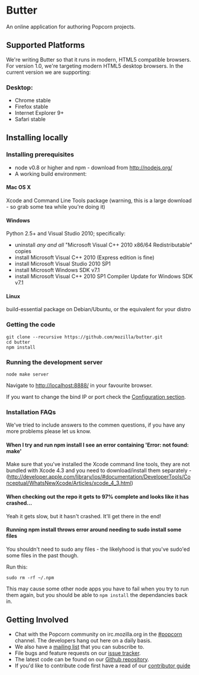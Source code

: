 Butter
======

An online application for authoring Popcorn projects.

Supported Platforms
-------------------

We're writing Butter so that it runs in modern, HTML5 compatible browsers.
For version 1.0, we're targeting modern HTML5 desktop browsers.
In the current version we are supporting:

### Desktop:
* Chrome stable
* Firefox stable
* Internet Explorer 9+
* Safari stable

Installing locally
-------------------

### Installing prerequisites

* node v0.8 or higher and npm - download from http://nodejs.org/
* A working build environment:

#### Mac OS X
Xcode and Command Line Tools package (warning, this is a large download - so grab some tea while you're doing it)

#### Windows
Python 2.5+ and Visual Studio 2010; specifically:
* uninstall *any and all* "Microsoft Visual C++ 2010 x86/64 Redistributable" copies
* install Microsoft Visual C++ 2010 (Express edition is fine)
* install Microsoft Visual Studio 2010 SP1
* install Microsoft Windows SDK v7.1
* install Microsoft Visual C++ 2010 SP1 Compiler Update for Windows SDK v7.1

#### Linux
build-essential package on Debian/Ubuntu, or the equivalent for your distro

### Getting the code

```
git clone --recursive https://github.com/mozilla/butter.git
cd butter
npm install
```

### Running the development server

```
node make server
```

Navigate to [http://localhost:8888/](http://localhost:8888/) in your favourite browser.

If you want to change the bind IP or port check the [Configuration section](https://github.com/rossbruniges/butter/wiki/Cornfield).

### Installation FAQs

We've tried to include answers to the commen questions, if you have any more problems please let us know.

#### When I try and run npm install I see an error containing 'Error: not found: make'

Make sure that you've installed the Xcode command line tools, they are not bundled with Xcode 4.3 and you need to download/install them separately - (http://developer.apple.com/library/ios/#documentation/DeveloperTools/Conceptual/WhatsNewXcode/Articles/xcode_4_3.html)

#### When checking out the repo it gets to 97% complete and looks like it has crashed...

Yeah it gets slow, but it hasn't crashed. It'll get there in the end!

#### Running npm install throws error around needing to sudo install some files

You shouldn't need to sudo any files - the likelyhood is that you've sudo'ed some files in the past though.

Run this:

```
sudo rm -rf ~/.npm
```

This may cause some other node apps you have to fail when you try to run them again, but you should be able to `npm install` the dependancies back in.

Getting Involved
----------------

* Chat with the Popcorn community on irc.mozilla.org in the [#popcorn](irc://irc.mozilla.org/popcorn) channel. The developers hang out here on a daily basis.
* We also have a [mailing list](https://mail.mozilla.org/listinfo/community-popcorn) that you can subscribe to.
* File bugs and feature requests on our [issue tracker](https://webmademovies.lighthouseapp.com/projects/65733-butter/).
* The latest code can be found on our [Github repository](https://github.com/mozilla/butter/).
* If you'd like to contribute code first have a read of our [contributor guide](https://github.com/mozilla/butter/blob/master/CONTRIBUTING.md)
